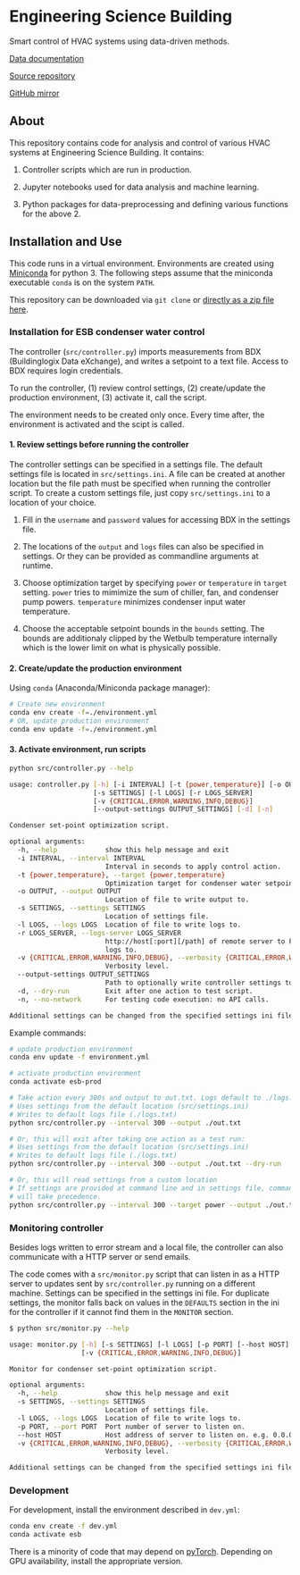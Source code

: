 # Engineering Science Building

Smart control of HVAC systems using data-driven methods.

[Data documentation](https://hazrmard.github.io/EngineeringScienceBuilding)

[Source repository](https://git.isis.vanderbilt.edu/SmartBuildings/EngineeringScienceBuilding)

[GitHub mirror](https://github.com/hazrmard/EngineeringScienceBuilding)

## About

This repository contains code for analysis and control of various HVAC systems at Engineering Science Building. It contains:

1. Controller scripts which are run in production.

2. Jupyter notebooks used for data analysis and machine learning.

3. Python packages for data-preprocessing and defining various functions for the above 2.

## Installation and Use

This code runs in a virtual environment. Environments are created using [Miniconda](https://docs.conda.io/en/latest/miniconda.html) for python 3. The following steps assume that the miniconda executable `conda` is on the system `PATH`.

This repository can be downloaded via `git clone` or [directly as a zip file here](https://git.isis.vanderbilt.edu/SmartBuildings/EngineeringScienceBuilding/-/archive/master/EngineeringScienceBuilding-master.zip).

### Installation for ESB condenser water control

The controller (`src/controller.py`) imports measurements from BDX (Buildinglogix Data eXchange), and writes a setpoint to a text file. Access to BDX requires login credentials.

To run the controller, (1) review control settings, (2) create/update the production environment, (3) activate it, call the script.

The environment needs to be created only once. Every time after, the environment is activated and the scipt is called.

#### 1. Review settings before running the controller

The controller settings can be specified in a settings file. The default settings file is located in `src/settings.ini`. A file can be created at another location but the file path must be specified when running the controller script. To create a custom settings file, just copy `src/settings.ini` to a location of your choice.

1. Fill in the `username` and `password` values for accessing BDX in the settings file.

2. The locations of the `output` and `logs` files can also be specified in settings. Or they can be provided as commandline arguments at runtime.

3. Choose optimization target by specifying `power` or `temperature` in `target` setting.  `power` tries to mimimize the sum of chiller, fan, and condenser pump powers. `temperature` minimizes condenser input water temperature.

4. Choose the acceptable setpoint bounds in the `bounds` setting. The bounds are additionaly clipped by the Wetbulb temperature internally which is the lower limit on what is physically possible.

#### 2. Create/update the production environment

Using `conda` (Anaconda/Miniconda package manager):

```bash
# Create new environment
conda env create -f=./environment.yml
# OR, update production environment
conda env update -f=./environment.yml
```

#### 3. Activate environment, run scripts

```bash
python src/controller.py --help

usage: controller.py [-h] [-i INTERVAL] [-t {power,temperature}] [-o OUTPUT]
                     [-s SETTINGS] [-l LOGS] [-r LOGS_SERVER]
                     [-v {CRITICAL,ERROR,WARNING,INFO,DEBUG}]
                     [--output-settings OUTPUT_SETTINGS] [-d] [-n]

Condenser set-point optimization script.

optional arguments:
  -h, --help            show this help message and exit
  -i INTERVAL, --interval INTERVAL
                        Interval in seconds to apply control action.
  -t {power,temperature}, --target {power,temperature}
                        Optimization target for condenser water setpoint.
  -o OUTPUT, --output OUTPUT
                        Location of file to write output to.
  -s SETTINGS, --settings SETTINGS
                        Location of settings file.
  -l LOGS, --logs LOGS  Location of file to write logs to.
  -r LOGS_SERVER, --logs-server LOGS_SERVER
                        http://host[:port][/path] of remote server to POST
                        logs to.
  -v {CRITICAL,ERROR,WARNING,INFO,DEBUG}, --verbosity {CRITICAL,ERROR,WARNING,INFO,DEBUG}
                        Verbosity level.
  --output-settings OUTPUT_SETTINGS
                        Path to optionally write controller settings to a csv.
  -d, --dry-run         Exit after one action to test script.
  -n, --no-network      For testing code execution: no API calls.

Additional settings can be changed from the specified settings ini file.
```

Example commands:

```bash
# update production environment
conda env update -f environment.yml

# activate production environment
conda activate esb-prod

# Take action every 300s and output to out.txt. Logs default to ./logs.txt
# Uses settings from the default location (src/settings.ini)
# Writes to default logs file (./logs.txt)
python src/controller.py --interval 300 --output ./out.txt

# Or, this will exit after taking one action as a test run:
# Uses settings from the default location (src/settings.ini)
# Writes to default logs file (./logs.txt)
python src/controller.py --interval 300 --output ./out.txt --dry-run

# Or, this will read settings from a custom location
# If settings are provided at command line and in settings file, command line
# will take precedence.
python src/controller.py --interval 300 --target power --output ./out.txt --settings ~/ESB/mysettings.ini

```

### Monitoring controller

Besides logs written to error stream and a local file, the controller can also communicate with a HTTP server or send emails.

The code comes with a `src/monitor.py` script that can listen in as a HTTP server to updates sent by `src/controller.py` running on a different machine. Settings can be specified in the settings ini file. For duplicate settings, the monitor falls back on values in the `DEFAULTS` section in the ini for the controller if it cannot find them in the `MONITOR` section.

```bash
$ python src/monitor.py --help

usage: monitor.py [-h] [-s SETTINGS] [-l LOGS] [-p PORT] [--host HOST]
                  [-v {CRITICAL,ERROR,WARNING,INFO,DEBUG}]

Monitor for condenser set-point optimization script.

optional arguments:
  -h, --help            show this help message and exit
  -s SETTINGS, --settings SETTINGS
                        Location of settings file.
  -l LOGS, --logs LOGS  Location of file to write logs to.
  -p PORT, --port PORT  Port number of server to listen on.
  --host HOST           Host address of server to listen on. e.g. 0.0.0.0
  -v {CRITICAL,ERROR,WARNING,INFO,DEBUG}, --verbosity {CRITICAL,ERROR,WARNING,INFO,DEBUG}
                        Verbosity level.

Additional settings can be changed from the specified settings ini file.
```

### Development

For development, install the environment described in `dev.yml`:

```bash
conda env create -f dev.yml
conda activate esb
```

There is a minority of code that may depend on [pyTorch](https://pytorch.org/get-started/locally/). Depending on GPU availability, install the appropriate version.
